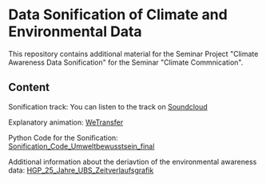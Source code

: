 # Data Sonification of Climate and Environmental Data
This repository contains additional material for the Seminar Project "Climate Awareness Data Sonification" for the Seminar "Climate Commnication".

## Content

Sonification track: You can listen to the track on [Soundcloud](https://soundcloud.com/rike-muehlhaus/awareness-project?si=83cfecbeeb7c496cb4c15380b8c94c62&utm_source=clipboard&utm_medium=text&utm_campaign=social_sharing)

Explanatory animation: [WeTransfer](https://we.tl/t-dpSmv7p2ME)

Python Code for the Sonification: [Sonification_Code_Umweltbewusstsein_final](https://github.com/rikspiks/Data-Sonification-Climate-Awareness/blob/main/Sonification_Code_Umweltbewusstsein_final.ipynb)

Additional information about the deriavtion of the environmental awareness data: [HGP_25_Jahre_UBS_Zeitverlaufsgrafik](https://github.com/rikspiks/Data-Sonification-Climate-Awareness/blob/main/HGP_25%20Jahre_UBS_Zeitverlaufsgrafik.xlsx)
